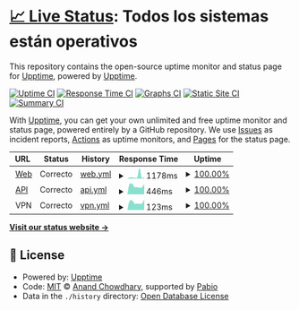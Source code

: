 # [📈 Live Status](https://status.fluxbound.es): <!--live status--> **Todos los sistemas están operativos**

This repository contains the open-source uptime monitor and status page for [Upptime](https://upptime.js.org), powered by [Upptime](https://github.com/upptime/upptime).

[![Uptime CI](https://github.com/Fluxbound/fluxbound-status-page/workflows/Uptime%20CI/badge.svg)](https://github.com/Fluxbound/fluxbound-status-page/actions?query=workflow%3A%22Uptime+CI%22)
[![Response Time CI](https://github.com/Fluxbound/fluxbound-status-page/workflows/Response%20Time%20CI/badge.svg)](https://github.com/Fluxbound/fluxbound-status-page/actions?query=workflow%3A%22Response+Time+CI%22)
[![Graphs CI](https://github.com/Fluxbound/fluxbound-status-page/workflows/Graphs%20CI/badge.svg)](https://github.com/Fluxbound/fluxbound-status-page/actions?query=workflow%3A%22Graphs+CI%22)
[![Static Site CI](https://github.com/Fluxbound/fluxbound-status-page/workflows/Static%20Site%20CI/badge.svg)](https://github.com/Fluxbound/fluxbound-status-page/actions?query=workflow%3A%22Static+Site+CI%22)
[![Summary CI](https://github.com/Fluxbound/fluxbound-status-page/workflows/Summary%20CI/badge.svg)](https://github.com/Fluxbound/fluxbound-status-page/actions?query=workflow%3A%22Summary+CI%22)

With [Upptime](https://upptime.js.org), you can get your own unlimited and free uptime monitor and status page, powered entirely by a GitHub repository. We use [Issues](https://github.com/upptime/upptime/issues) as incident reports, [Actions](https://github.com/Fluxbound/fluxbound-status-page/actions) as uptime monitors, and [Pages](https://status.fluxbound.es) for the status page.

<!--start: status pages-->
<!-- This summary is generated by Upptime (https://github.com/upptime/upptime) -->
<!-- Do not edit this manually, your changes will be overwritten -->
<!-- prettier-ignore -->
| URL | Status | History | Response Time | Uptime |
| --- | ------ | ------- | ------------- | ------ |
| <img alt="" src="https://status.fluxbound.es/fluxbound-green.svg" height="13"> [Web](https://app.fluxbound.es) | Correcto | [web.yml](https://github.com/Fluxbound/fluxbound-status-page/commits/HEAD/history/web.yml) | <details><summary><img alt="Response time graph" src="./graphs/web/response-time-week.png" height="20"> 1178ms</summary><br><a href="https://status.fluxbound.es/history/web"><img alt="Response time 649" src="https://img.shields.io/endpoint?url=https%3A%2F%2Fraw.githubusercontent.com%2FFluxbound%2Ffluxbound-status-page%2FHEAD%2Fapi%2Fweb%2Fresponse-time.json"></a><br><a href="https://status.fluxbound.es/history/web"><img alt="24-hour response time 549" src="https://img.shields.io/endpoint?url=https%3A%2F%2Fraw.githubusercontent.com%2FFluxbound%2Ffluxbound-status-page%2FHEAD%2Fapi%2Fweb%2Fresponse-time-day.json"></a><br><a href="https://status.fluxbound.es/history/web"><img alt="7-day response time 1178" src="https://img.shields.io/endpoint?url=https%3A%2F%2Fraw.githubusercontent.com%2FFluxbound%2Ffluxbound-status-page%2FHEAD%2Fapi%2Fweb%2Fresponse-time-week.json"></a><br><a href="https://status.fluxbound.es/history/web"><img alt="30-day response time 649" src="https://img.shields.io/endpoint?url=https%3A%2F%2Fraw.githubusercontent.com%2FFluxbound%2Ffluxbound-status-page%2FHEAD%2Fapi%2Fweb%2Fresponse-time-month.json"></a><br><a href="https://status.fluxbound.es/history/web"><img alt="1-year response time 649" src="https://img.shields.io/endpoint?url=https%3A%2F%2Fraw.githubusercontent.com%2FFluxbound%2Ffluxbound-status-page%2FHEAD%2Fapi%2Fweb%2Fresponse-time-year.json"></a></details> | <details><summary><a href="https://status.fluxbound.es/history/web">100.00%</a></summary><a href="https://status.fluxbound.es/history/web"><img alt="All-time uptime 100.00%" src="https://img.shields.io/endpoint?url=https%3A%2F%2Fraw.githubusercontent.com%2FFluxbound%2Ffluxbound-status-page%2FHEAD%2Fapi%2Fweb%2Fuptime.json"></a><br><a href="https://status.fluxbound.es/history/web"><img alt="24-hour uptime 100.00%" src="https://img.shields.io/endpoint?url=https%3A%2F%2Fraw.githubusercontent.com%2FFluxbound%2Ffluxbound-status-page%2FHEAD%2Fapi%2Fweb%2Fuptime-day.json"></a><br><a href="https://status.fluxbound.es/history/web"><img alt="7-day uptime 100.00%" src="https://img.shields.io/endpoint?url=https%3A%2F%2Fraw.githubusercontent.com%2FFluxbound%2Ffluxbound-status-page%2FHEAD%2Fapi%2Fweb%2Fuptime-week.json"></a><br><a href="https://status.fluxbound.es/history/web"><img alt="30-day uptime 100.00%" src="https://img.shields.io/endpoint?url=https%3A%2F%2Fraw.githubusercontent.com%2FFluxbound%2Ffluxbound-status-page%2FHEAD%2Fapi%2Fweb%2Fuptime-month.json"></a><br><a href="https://status.fluxbound.es/history/web"><img alt="1-year uptime 100.00%" src="https://img.shields.io/endpoint?url=https%3A%2F%2Fraw.githubusercontent.com%2FFluxbound%2Ffluxbound-status-page%2FHEAD%2Fapi%2Fweb%2Fuptime-year.json"></a></details>
| <img alt="" src="https://status.fluxbound.es/fluxbound-white.svg" height="13"> [API](https://api.fluxbound.es) | Correcto | [api.yml](https://github.com/Fluxbound/fluxbound-status-page/commits/HEAD/history/api.yml) | <details><summary><img alt="Response time graph" src="./graphs/api/response-time-week.png" height="20"> 446ms</summary><br><a href="https://status.fluxbound.es/history/api"><img alt="Response time 456" src="https://img.shields.io/endpoint?url=https%3A%2F%2Fraw.githubusercontent.com%2FFluxbound%2Ffluxbound-status-page%2FHEAD%2Fapi%2Fapi%2Fresponse-time.json"></a><br><a href="https://status.fluxbound.es/history/api"><img alt="24-hour response time 550" src="https://img.shields.io/endpoint?url=https%3A%2F%2Fraw.githubusercontent.com%2FFluxbound%2Ffluxbound-status-page%2FHEAD%2Fapi%2Fapi%2Fresponse-time-day.json"></a><br><a href="https://status.fluxbound.es/history/api"><img alt="7-day response time 446" src="https://img.shields.io/endpoint?url=https%3A%2F%2Fraw.githubusercontent.com%2FFluxbound%2Ffluxbound-status-page%2FHEAD%2Fapi%2Fapi%2Fresponse-time-week.json"></a><br><a href="https://status.fluxbound.es/history/api"><img alt="30-day response time 456" src="https://img.shields.io/endpoint?url=https%3A%2F%2Fraw.githubusercontent.com%2FFluxbound%2Ffluxbound-status-page%2FHEAD%2Fapi%2Fapi%2Fresponse-time-month.json"></a><br><a href="https://status.fluxbound.es/history/api"><img alt="1-year response time 456" src="https://img.shields.io/endpoint?url=https%3A%2F%2Fraw.githubusercontent.com%2FFluxbound%2Ffluxbound-status-page%2FHEAD%2Fapi%2Fapi%2Fresponse-time-year.json"></a></details> | <details><summary><a href="https://status.fluxbound.es/history/api">100.00%</a></summary><a href="https://status.fluxbound.es/history/api"><img alt="All-time uptime 100.00%" src="https://img.shields.io/endpoint?url=https%3A%2F%2Fraw.githubusercontent.com%2FFluxbound%2Ffluxbound-status-page%2FHEAD%2Fapi%2Fapi%2Fuptime.json"></a><br><a href="https://status.fluxbound.es/history/api"><img alt="24-hour uptime 100.00%" src="https://img.shields.io/endpoint?url=https%3A%2F%2Fraw.githubusercontent.com%2FFluxbound%2Ffluxbound-status-page%2FHEAD%2Fapi%2Fapi%2Fuptime-day.json"></a><br><a href="https://status.fluxbound.es/history/api"><img alt="7-day uptime 100.00%" src="https://img.shields.io/endpoint?url=https%3A%2F%2Fraw.githubusercontent.com%2FFluxbound%2Ffluxbound-status-page%2FHEAD%2Fapi%2Fapi%2Fuptime-week.json"></a><br><a href="https://status.fluxbound.es/history/api"><img alt="30-day uptime 100.00%" src="https://img.shields.io/endpoint?url=https%3A%2F%2Fraw.githubusercontent.com%2FFluxbound%2Ffluxbound-status-page%2FHEAD%2Fapi%2Fapi%2Fuptime-month.json"></a><br><a href="https://status.fluxbound.es/history/api"><img alt="1-year uptime 100.00%" src="https://img.shields.io/endpoint?url=https%3A%2F%2Fraw.githubusercontent.com%2FFluxbound%2Ffluxbound-status-page%2FHEAD%2Fapi%2Fapi%2Fuptime-year.json"></a></details>
| <img alt="" src="https://status.fluxbound.es/fluxbound-white.svg" height="13"> VPN | Correcto | [vpn.yml](https://github.com/Fluxbound/fluxbound-status-page/commits/HEAD/history/vpn.yml) | <details><summary><img alt="Response time graph" src="./graphs/vpn/response-time-week.png" height="20"> 123ms</summary><br><a href="https://status.fluxbound.es/history/vpn"><img alt="Response time 123" src="https://img.shields.io/endpoint?url=https%3A%2F%2Fraw.githubusercontent.com%2FFluxbound%2Ffluxbound-status-page%2FHEAD%2Fapi%2Fvpn%2Fresponse-time.json"></a><br><a href="https://status.fluxbound.es/history/vpn"><img alt="24-hour response time 164" src="https://img.shields.io/endpoint?url=https%3A%2F%2Fraw.githubusercontent.com%2FFluxbound%2Ffluxbound-status-page%2FHEAD%2Fapi%2Fvpn%2Fresponse-time-day.json"></a><br><a href="https://status.fluxbound.es/history/vpn"><img alt="7-day response time 123" src="https://img.shields.io/endpoint?url=https%3A%2F%2Fraw.githubusercontent.com%2FFluxbound%2Ffluxbound-status-page%2FHEAD%2Fapi%2Fvpn%2Fresponse-time-week.json"></a><br><a href="https://status.fluxbound.es/history/vpn"><img alt="30-day response time 123" src="https://img.shields.io/endpoint?url=https%3A%2F%2Fraw.githubusercontent.com%2FFluxbound%2Ffluxbound-status-page%2FHEAD%2Fapi%2Fvpn%2Fresponse-time-month.json"></a><br><a href="https://status.fluxbound.es/history/vpn"><img alt="1-year response time 123" src="https://img.shields.io/endpoint?url=https%3A%2F%2Fraw.githubusercontent.com%2FFluxbound%2Ffluxbound-status-page%2FHEAD%2Fapi%2Fvpn%2Fresponse-time-year.json"></a></details> | <details><summary><a href="https://status.fluxbound.es/history/vpn">100.00%</a></summary><a href="https://status.fluxbound.es/history/vpn"><img alt="All-time uptime 100.00%" src="https://img.shields.io/endpoint?url=https%3A%2F%2Fraw.githubusercontent.com%2FFluxbound%2Ffluxbound-status-page%2FHEAD%2Fapi%2Fvpn%2Fuptime.json"></a><br><a href="https://status.fluxbound.es/history/vpn"><img alt="24-hour uptime 100.00%" src="https://img.shields.io/endpoint?url=https%3A%2F%2Fraw.githubusercontent.com%2FFluxbound%2Ffluxbound-status-page%2FHEAD%2Fapi%2Fvpn%2Fuptime-day.json"></a><br><a href="https://status.fluxbound.es/history/vpn"><img alt="7-day uptime 100.00%" src="https://img.shields.io/endpoint?url=https%3A%2F%2Fraw.githubusercontent.com%2FFluxbound%2Ffluxbound-status-page%2FHEAD%2Fapi%2Fvpn%2Fuptime-week.json"></a><br><a href="https://status.fluxbound.es/history/vpn"><img alt="30-day uptime 100.00%" src="https://img.shields.io/endpoint?url=https%3A%2F%2Fraw.githubusercontent.com%2FFluxbound%2Ffluxbound-status-page%2FHEAD%2Fapi%2Fvpn%2Fuptime-month.json"></a><br><a href="https://status.fluxbound.es/history/vpn"><img alt="1-year uptime 100.00%" src="https://img.shields.io/endpoint?url=https%3A%2F%2Fraw.githubusercontent.com%2FFluxbound%2Ffluxbound-status-page%2FHEAD%2Fapi%2Fvpn%2Fuptime-year.json"></a></details>

<!--end: status pages-->

[**Visit our status website →**](https://status.fluxbound.es)

## 📄 License

- Powered by: [Upptime](https://github.com/upptime/upptime)
- Code: [MIT](./LICENSE) © [Anand Chowdhary](https://anandchowdhary.com), supported by [Pabio](https://pabio.com)
- Data in the `./history` directory: [Open Database License](https://opendatacommons.org/licenses/odbl/1-0/)
